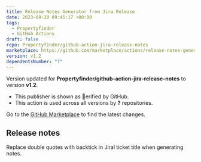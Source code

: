 ```yaml
---
title: Release Notes Generator from Jira Release
date: 2023-09-20 09:45:17 +00:00
tags:
  - Propertyfinder
  - GitHub Actions
draft: false
repo: Propertyfinder/github-action-jira-release-notes
marketplace: https://github.com/marketplace/actions/release-notes-generator-from-jira-release
version: v1.2
dependentsNumber: "?"
---
```



Version updated for **Propertyfinder/github-action-jira-release-notes** to version **v1.2**.
- This publisher is shown as erified by GitHub.
- This action is used across all versions by **?** repositories.

Go to the [GitHub Marketplace](https://github.com/marketplace/actions/release-notes-generator-from-jira-release) to find the latest changes.

## Release notes

Replace double quotes with backtick in Jiral ticket title when generating notes.
